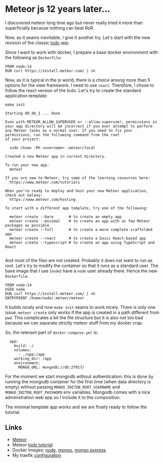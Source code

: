 # Meteor js 12 years later...
I discovered meteor long time ago but never really tried it more than 
superficially because nothing can beat RoR.

Now, as it seams inevitable, I give it another try. 
Let's start with the new revision of the classic [todo][TodoTutorial] app.

Since I want to work with docker, I prepare a base docker environment with
the following as `Dockerfile`:

```
FROM node:14
RUN curl https://install.meteor.com/ | sh 
```

Now, as it is typical in the js world, there is a choice among more than 5 
options for the view framework. I need to use `react`. Therefore, I chose 
to follow the react version of the todo.
Let's try to create the standard application template:

```
make init

Starting 00_db_1 ... done

Even with METEOR_ALLOW_SUPERUSER or --allow-superuser, permissions in your app directory will be incorrect if you ever attempt to perform any Meteor tasks as a normal user. If you need to fix your permissions, run the following command from the root
of your project:

  sudo chown -Rh <username> .meteor/local

Created a new Meteor app in current directory.                                     

To run your new app:                          
  meteor                                      
                                              
If you are new to Meteor, try some of the learning resources here:
  https://www.meteor.com/tutorials            
                                              
When you’re ready to deploy and host your new Meteor application, check out Galaxy:
  https://www.meteor.com/hosting              
                                              
To start with a different app template, try one of the following:

  meteor create --bare       # to create an empty app
  meteor create --minimal    # to create an app with as few Meteor packages as possible
  meteor create --full       # to create a more complete scaffolded app
  meteor create --react      # to create a basic React-based app
  meteor create --typescript # to create an app using TypeScript and React
                                              

```

And most of the files are not created. Probably it does not want to run as root.
Let's try to modify the container so that it runs as a standard user. The base 
image that I use (`node`) have a `node` user already there. Hence the new `Dockerfile`:

```
FROM node:14
USER node
RUN curl https://install.meteor.com/ | sh
ENTRYPOINT /home/node/.meteor/meteor
```

It builds nicely and now `make init` seams to work nicely. There is only one 
issue: `meteor create` only works if the app is created in a path different from
`pwd`. This complicates a bit the file structure but it is also not too bad 
because we can separate strictly meteor stuff from my docker crap.

So, the relevant part of `docker-compose.yml` is:

```
  app:
    build: ./
    volumes:
      - ./app:/app
    working_dir: /app
    environment:
      MONGO_URL: mongodb://db:27017/
```

For the moment  we start mongodb without authentication: this is done by 
running the mongodb container for the first time (when data directory is empty)
without passing `MONGO_INITDB_ROOT_USERNAME` and `MONGO_INITDB_ROOT_PASSWORD`
env variables. Mongodb comes with a nice administration web app so I include it 
to the composition. 

The minimal template app works and we are finally ready to follow the tutorial. 

## Links
 * [Meteor][Meteor]
 * Meteor [todo tutorial][TodoTutorial]
 * Docker Images: [node][NodeDI], [mongo][MongoDI], [mongo express][MEDI]
 * My traefik [configuration][MyTraefik] 

[Meteor]: https://www.meteor.com
[TodoTutorial]: https://www.meteor.com/tutorials/react/creating-an-app
[NodeDI]: https://hub.docker.com/_/node/
[MongoDI]: https://hub.docker.com/_/mongo
[MEDI]: https://hub.docker.com/_/mongo-express
[MyTraefik]: https://github.com/multiscan/dev_traefik